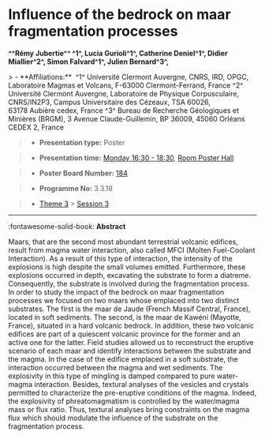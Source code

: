# Influence of the bedrock on maar fragmentation processes

**^^Rémy Jubertie^^ ^1^, Lucia Gurioli^1^, Catherine Deniel^1^, Didier Miallier^2^, Simon Falvard^1^, Julien Bernard^3^,**

<!-- more -->> - **Affiliations:**  ^1^ Université Clermont Auvergne, CNRS, IRD, OPGC, Laboratoire Magmas et Volcans, F-63000 Clermont-Ferrand, France ^2^ Université Clermont Auvergne, Laboratoire de Physique Corpusculaire, CNRS/IN2P3, Campus Universitaire des Cézeaux, TSA 60026, 63178 Aubière cedex, France ^3^ Bureau de Recherche Géologiques et Minières (BRGM), 3 Avenue Claude-Guillemin, BP 36009, 45060 Orléans CEDEX 2, France 

> - **Presentation type:** Poster

> - **Presentation time:** [Monday 16:30 - 18:30](../sessions_comparison.md#__tabbed_1_6), [Room Poster Hall](../maps_venue.md#__tabbed_1_1)

> - **Poster Board Number:** [184](../map_poster_boards.md#monday)

> - **Programme No:** 3.3.18

> - [Theme 3](../theme3.md) > [Session 3](../sessions/session-3-3.md)

--- 

:fontawesome-solid-book: **Abstract**

Maars, that are the second most abundant terrestrial volcanic edifices, result from magma water interaction, also called MFCI (Molten Fuel-Coolant Interaction). As a result of this type of interaction, the intensity of the explosions is high despite the small volumes emitted. Furthermore, these explosions occurred in depth, excavating the substrate to form a diatreme. Consequently, the substrate is involved during the fragmentation process. In order to study the impact of the bedrock on maar fragmentation processes we focused on two maars whose emplaced into two distinct substrates. The first is the maar de Jaude (French Massif Central, France), located in soft sediments. The second, is the maar de Kawéni (Mayotte, France), situated in a hard volcanic bedrock. In addition, these two volcanic edifices are part of a quiescent volcanic province for the former and an active one for the latter. Field studies allowed us to reconstruct the eruptive scenario of each maar and identify interactions between the substrate and the magma. In the case of the edifice emplaced in a soft substrate, the interaction occurred between the magma and wet sediments. The explosivity in this type of mingling is damped compared to pure water-magma interaction. Besides, textural analyses of the vesicles and crystals permitted to characterize the pre-eruptive conditions of the magma. Indeed, the explosivity of phreatomagmatism is controlled by the water/magma mass or flux ratio. Thus, textural analyses bring constraints on the magma flux which should modulate the influence of the substrate on the fragmentation process.

